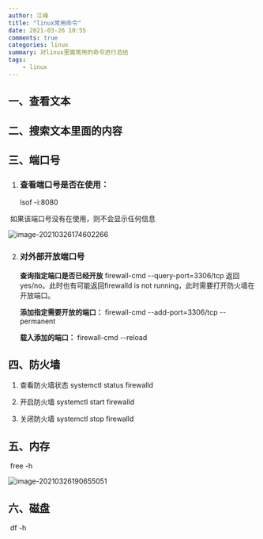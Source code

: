 ```yaml
---
author: 江峰
title: "linux常用命令"
date: 2021-03-26 10:55
comments: true
categories: linux
summary: 对linux里面常用的命令进行总结
tags: 
	- linux
---
```


### 

## 一、查看文本





## 二、搜索文本里面的内容





## 三、端口号

 1. ### 查看端口号是否在使用：

    lsof -i:8080

​	   如果该端口号没有在使用，则不会显示任何信息

![image-20210326174602266](C:\Users\EDZ\AppData\Roaming\Typora\typora-user-images\image-20210326174602266.png)

2. ### 对外部开放端口号

   **查询指定端口是否已经开放**
   firewall-cmd --query-port=3306/tcp
   返回yes/no。此时也有可能返回firewalld is not running，此时需要打开防火墙在开放端口。

   

   **添加指定需要开放的端口：**
   firewall-cmd --add-port=3306/tcp --permanent

   

   **载入添加的端口：**
   firewall-cmd --reload

   

## 四、防火墙

1. 查看防火墙状态 systemctl status firewalld

2. 开启防火墙 systemctl start firewalld

3. 关闭防火墙 systemctl stop firewalld

   

## 五、内存

​	free -h

![image-20210326190655051](C:\Users\EDZ\AppData\Roaming\Typora\typora-user-images\image-20210326190655051.png)



## 六、磁盘

​	 df -h